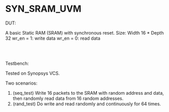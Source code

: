 # SYN_SRAM_UVM
DUT:

A basic Static RAM (SRAM) with synchronous reset.
Size: Width 16 * Depth 32
wr_en = 1: write data
wr_en = 0: read data

<br />
<br />

Testbench:

Tested on Synopsys VCS.

Two scenarios: 
1. (seq_test) Write 16 packets to the SRAM with random address and data, then randomly read data from 16 random addresses.
2. (rand_test) Do write and read randomly and continuously for 64 times.
